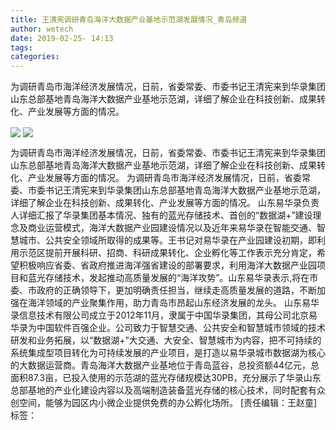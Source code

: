 ```yaml
---
title: 王清宪调研青岛海洋大数据产业基地示范湖发展情况_青岛频道
author: wetech
date: 2019-02-25- 14:13
tags: 
categories: 
---
```

为调研青岛市海洋经济发展情况，日前，省委常委、市委书记王清宪来到华录集团山东总部基地青岛海洋大数据产业基地示范湖，详细了解企业在科技创新、成果转化、产业发展等方面的情况。
<!-- more -->
                
<img align="center" border="0" src="http://p3.ifengimg.com/a/2019_09/9db3651b5d8b18e_size198_w500_h334.jpg" />
                
<img align="center" border="0" src="http://p2.ifengimg.com/a/2016/0810/204c433878d5cf9size1_w16_h16.png" />
                
            
为调研青岛市海洋经济发展情况，日前，省委常委、市委书记王清宪来到华录集团山东总部基地青岛海洋大数据产业基地示范湖，详细了解企业在科技创新、成果转化、产业发展等方面的情况。
为调研青岛市海洋经济发展情况，日前，省委常委、市委书记王清宪来到华录集团山东总部基地青岛海洋大数据产业基地示范湖，详细了解企业在科技创新、成果转化、产业发展等方面的情况。
山东易华录负责人详细汇报了华录集团基本情况、独有的蓝光存储技术、首创的“数据湖+”建设理念及商业运营模式，海洋大数据产业园建设情况以及近年来易华录在智能交通、智慧城市、公共安全领域所取得的成果等。王书记对易华录在产业园建设初期，即利用示范区提前开展科研、招商、科研成果转化、企业孵化等工作表示充分肯定，希望积极响应省委、省政府推进海洋强省建设的部署要求，利用海洋大数据产业园项目和蓝光存储技术，发起推动高质量发展的“海洋攻势”。山东易华录表示,将在市委、市政府的正确领导下，更加明确责任担当，继续走高质量发展的道路，不断加强在海洋领域的产业聚集作用，助力青岛市昂起山东经济发展的龙头。
山东易华录信息技术有限公司成立于2012年11月，隶属于中国华录集团，其母公司北京易华录为中国软件百强企业。公司致力于智慧交通、公共安全和智慧城市领域的技术研发和业务拓展，以“数据湖+”大交通、大安全、智慧城市为内容，把不可持续的系统集成型项目转化为可持续发展的产业项目，是打造以易华录城市数据湖为核心的大数据运营商。青岛海洋大数据产业基地位于青岛蓝谷，总投资额44亿元，总面积87.3亩，已投入使用的示范湖的蓝光存储规模达30PB，充分展示了华录山东总部基地的产业化建设内容以及高端制造装备蓝光存储的核心技术，同时配套有众创空间，能够为园区内小微企业提供免费的办公孵化场所。
[责任编辑：王赵童]
标签：
 
 
             
